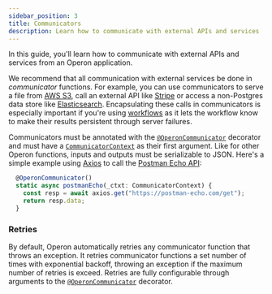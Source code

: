```yaml
---
sidebar_position: 3
title: Communicators
description: Learn how to communicate with external APIs and services
---
```


In this guide, you'll learn how to communicate with external APIs and services from an Operon application.

We recommend that all communication with external services be done in _communicator_ functions.
For example, you can use communicators to serve a file from [AWS S3](https://aws.amazon.com/s3/), call an external API like [Stripe](https://stripe.com/) or access a non-Postgres data store like [Elasticsearch](https://www.elastic.co/elasticsearch/).
Encapsulating these calls in communicators is especially important if you're using [workflows](./workflow-tutorial) as it lets the workflow know to make their results persistent through server failures.

Communicators must be annotated with the [`@OperonCommunicator`](../api-reference/decorators#operoncommunicator) decorator and must have a [`CommunicatorContext`](../api-reference/contexts#communicatorcontext) as their first argument.
Like for other Operon functions, inputs and outputs must be serializable to JSON.
Here's a simple example using [Axios](https://axios-http.com/docs/intro) to call the [Postman Echo API](https://learning.postman.com/docs/developer/echo-api/):


```javascript
  @OperonCommunicator()
  static async postmanEcho(_ctxt: CommunicatorContext) {
    const resp = await axios.get("https://postman-echo.com/get");
    return resp.data;
  }
```

### Retries

By default, Operon automatically retries any communicator function that throws an exception.
It retries communicator functions a set number of times with exponential backoff, throwing an exception if the maximum number of retries is exceed.
Retries are fully configurable through arguments to the [`@OperonCommunicator`](../api-reference/decorators#operoncommunicator) decorator.
